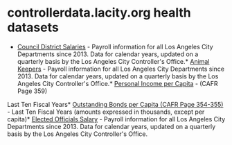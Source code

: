 # controllerdata.lacity.org health datasets
* [Council District Salaries](https://controllerdata.lacity.org/d/mzp6-sahv) - Payroll information for all Los Angeles City Departments since 2013. Data for calendar years, updated on a quarterly basis by the Los Angeles City Controller's Office.* [Animal Keepers](https://controllerdata.lacity.org/d/9tgc-5ri6) - Payroll information for all Los Angeles City Departments since 2013. Data for calendar years, updated on a quarterly basis by the Los Angeles City Controller's Office.* [Personal Income per Capita](https://controllerdata.lacity.org/d/yw5p-36js) - (CAFR Page 359)

Last Ten Fiscal Years* [Outstanding Bonds per Capita (CAFR Page 354-355)](https://controllerdata.lacity.org/d/jqd6-bdx9) - Last Ten Fiscal Years
(amounts expressed in thousands, except per capita)* [Elected Officials Salary](https://controllerdata.lacity.org/d/mhbm-r4sr) - Payroll information for all Los Angeles City Departments since 2013. Data for calendar years, updated on a quarterly basis by the Los Angeles City Controller's Office.